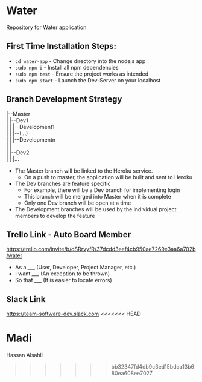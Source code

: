 # Water
Repository for Water application

## First Time Installation Steps:
* `cd water-app`			- Change directory into the nodejs app
* `sudo npm i`        - Install all npm dependencies  
* `sudo npm test`     - Ensure the project works as intended  
* `sudo npm start`    - Launch the Dev-Server on your localhost  

## Branch Development Strategy
|--Master  
|	|--Dev1  
|	|	|--Development1  
|	|	|--(...)  
|	|	|--Developmentn  
|	|  
|	|--Dev2  
|	|	|...  

* The Master branch will be linked to the Heroku service.
	* On a push to master, the application will be built and sent to Heroku
* The Dev branches are feature specific
	* For example, there will be a Dev branch for implementing login
	* This branch will be merged into Master when it is complete
	* Only one Dev branch will be open at a time
* The Development branches will be used by the individual project members to develop the feature

## Trello Link - Auto Board Member
https://trello.com/invite/b/dSRrvyfR/37dcdd3eef4cb950ae7269e3aa6a702b/water
* As a ___ 		(User, Developer, Project Manager, etc.)
* I want ___	(An exception to be thrown)
* So that ___	(It is easier to locate errors)

## Slack Link
https://team-software-dev.slack.com
<<<<<<< HEAD


Madi
=======
Hassan Alsahli
>>>>>>> bb32347fd4db9c3ed15bdca13b680ea608ee7027
